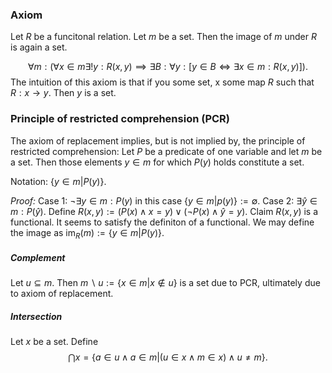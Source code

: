### Axiom
Let $R$ be a funcitonal relation. Let $m$ be a set. Then the image of $m$ under $R$ is again a set.

$$\forall m:(\forall x\in m\exists!y:R(x,y)\implies\exists B:\forall y:[y\in B\iff \exists x\in m:R(x,y)]).$$
The intuition of this axiom is that if you some set, x some map $R$ such that $R:x\rightarrow y$. Then $y$ is a set.

### Principle of restricted comprehension (PCR)

The axiom of replacement implies, but is not implied by, the principle of restricted comprehension: Let $P$ be a predicate of one variable and let $m$ be a set. Then those elements $y\in m$ for which $P(y)$ holds constitute a set. 

Notation: $\{y\in m|P(y)\}$.

*Proof:* Case 1: $\neg\exists y\in m: P(y)$ in this case $\{y\in m| p(y)\}:=\emptyset$.
Case 2: $\exists \hat{y}\in m: P(\hat{y})$. Define $R(x,y):= (P(x)\land x=y)\lor (\neg P(x)\land \hat{y}=y)$. Claim $R(x,y)$ is a functional. It seems to satisfy the definiton of a functional. We may define the image as $\text{im}_R(m) := \{y\in m| P(y)\}$.

##### Complement
Let $u\subseteq m$. Then $m\backslash u:=\{x\in m|x\notin u\}$ is a set due to PCR, ultimately due to axiom of replacement.


##### Intersection
Let $x$ be a set. Define $$\bigcap x = \{a\in u\land a\in m|(u\in x\land m\in x)\land u\neq m\}.$$



